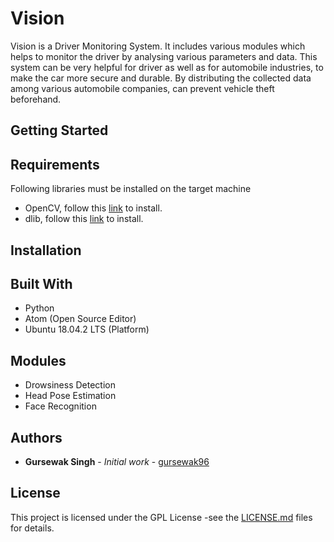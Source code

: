 # Vision
Vision is a Driver Monitoring System. It includes various modules which helps to monitor the driver by analysing various parameters and data. This system can be very helpful for driver as well as for automobile industries, to make the car more secure and durable. By distributing the collected data among various automobile companies, can prevent vehicle theft beforehand.

## Getting Started

## Requirements
Following libraries must be installed on the target machine
- OpenCV, follow this [link](https://pypi.org/project/dlib/) to install.
- dlib, follow this [link](https://pypi.org/project/dlib/) to install.
## Installation

## Built With
- Python
- Atom (Open Source Editor)
- Ubuntu 18.04.2 LTS (Platform)
 
## Modules
- Drowsiness Detection
- Head Pose Estimation
- Face Recognition

## Authors
* **Gursewak Singh** - *Initial work* - [gursewak96](https://github.com/gursewak96)

## License
This project is licensed under the GPL License -see the [LICENSE.md](https://github.com/gursewak96/Vision/blob/master/LICENSE.md) files for details.

